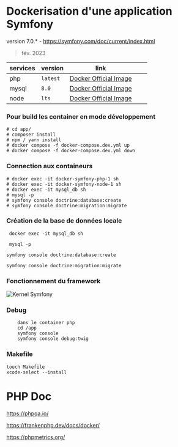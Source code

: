 # Dockerisation d'une application Symfony
version 7.0.* - https://symfony.com/doc/current/index.html
> fév. 2023

| services  |  version | link  |   |   |
|---|---|---|---|---|
|  php | `latest`  | [Docker Official Image](https://hub.docker.com/_/php/tags?page=1&name=8.3.0) |   |   |
|  mysql |  `8.0`| [Docker Official Image](https://hub.docker.com/_/mysql) |   |   |
|  node |  `lts` | [Docker Official Image](https://hub.docker.com/_/node) |   |   |

### Pour build les container en mode développement

```console
# cd app/
# composer install
# npm / yarn install 
# docker compose -f docker-compose.dev.yml up
# docker compose -f docker-compose.dev.yml down
``````

### Connection aux containeurs
```console
# docker exec -it docker-symfony-php-1 sh
# docker exec -it docker-symfony-node-1 sh
# docker exec -it mysql_db sh
# mysql -p
# symfony console doctrine:database:create
# symfony console doctrine:migration:migrate
``````

### Création de la base de données locale
```  docker exec -it mysql_db sh ```

```  mysql -p  ``` 

```symfony console doctrine:database:create```

```symfony console doctrine:migration:migrate```


### Fonctionnement du framework 
![Kernel Symfony](./doc/Kernel%20Synfony.png "Kernel Symfony")


### Debug
```console
    dans le container php 
    cd /app
    symfony console
    symfony console debug:twig
``````


### Makefile

```console
touch Makefile
xcode-select --install 
``````

# PHP Doc

https://phpqa.io/

https://frankenphp.dev/docs/docker/

https://phpmetrics.org/